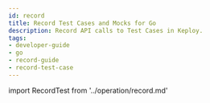```yaml
---
id: record
title: Record Test Cases and Mocks for Go
description: Record API calls to Test Cases in Keploy.
tags:
- developer-guide
- go
- record-guide
- record-test-case
---
```



import RecordTest from '../operation/record.md'

<RecordTest/>